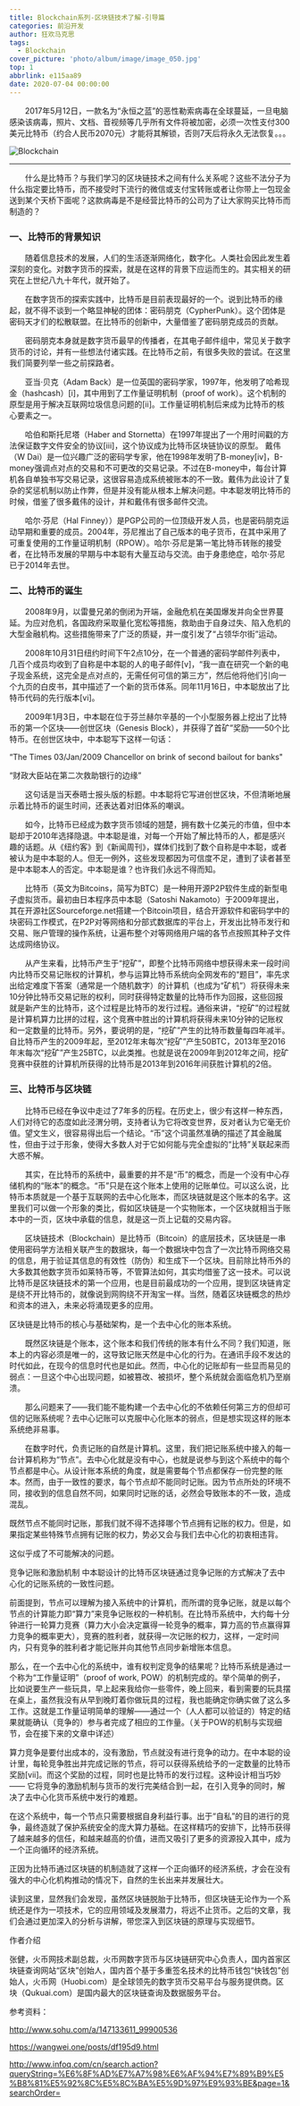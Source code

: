 ```yaml
---
title: Blockchain系列-区块链技术了解-引导篇
categories: 前沿开发
author: 狂欢马克思
tags:
  - Blockchain
cover_picture: 'photo/album/image/image_050.jpg'
top: 1
abbrlink: e115aa89
date: 2020-07-04 00:00:00
---
```

&emsp;&emsp;2017年5月12日，一款名为“永恒之蓝”的恶性勒索病毒在全球蔓延，一旦电脑感染该病毒，照片、文档、音视频等几乎所有文件将被加密，必须一次性支付300美元比特币（约合人民币2070元）才能将其解锁，否则7天后将永久无法恢复。。。


<!-- more -->

![Blockchain](/photo/album/image/image_055.jpg "Blockchain区块链技术了解-Java版")

---

&emsp;&emsp;什么是比特币？与我们学习的区块链技术之间有什么关系呢？这些不法分子为什么指定要比特币，而不接受时下流行的微信或支付宝转账或者让你带上一包现金送到某个天桥下面呢？这款病毒是不是经营比特币的公司为了让大家购买比特币而制造的？



### 一、比特币的背景知识
&emsp;&emsp;随着信息技术的发展，人们的生活逐渐网络化，数字化。人类社会因此发生着深刻的变化。对数字货币的探索，就是在这样的背景下应运而生的。其实相关的研究在上世纪八九十年代，就开始了。

 

&emsp;&emsp;在数字货币的探索实践中，比特币是目前表现最好的一个。说到比特币的缘起，就不得不谈到一个略显神秘的团体：密码朋克（CypherPunk）。这个团体是密码天才们的松散联盟。在比特币的创新中，大量借鉴了密码朋克成员的贡献。

&emsp;&emsp;密码朋克本身就是数字货币最早的传播者，在其电子邮件组中，常见关于数字货币的讨论，并有一些想法付诸实践。在比特币之前，有很多失败的尝试。在这里我们简要列举一些之前探路者。

&emsp;&emsp;亚当·贝克（Adam Back）是一位英国的密码学家，1997年，他发明了哈希现金（hashcash）[i]，其中用到了工作量证明机制（proof of work）。这个机制的原型是用于解决互联网垃圾信息问题的[ii]。工作量证明机制后来成为比特币的核心要素之一。

&emsp;&emsp;哈伯和斯托尼塔（Haber and Stornetta）在1997年提出了一个用时间戳的方法保证数字文件安全的协议[iii]，这个协议成为比特币区块链协议的原型。
戴伟（W Dai）是一位兴趣广泛的密码学专家，他在1998年发明了B-money[iv]，B-money强调点对点的交易和不可更改的交易记录。不过在B-money中，每台计算机各自单独书写交易记录，这很容易造成系统被账本的不一致。戴伟为此设计了复杂的奖惩机制以防止作弊，但是并没有能从根本上解决问题。中本聪发明比特币的时候，借鉴了很多戴伟的设计，并和戴伟有很多邮件交流。

&emsp;&emsp;哈尔·芬尼（Hal Finney））是PGP公司的一位顶级开发人员，也是密码朋克运动早期和重要的成员。2004年，芬尼推出了自己版本的电子货币，在其中采用了可重复使用的工作量证明机制（RPOW）。哈尔·芬尼是第一笔比特币转账的接受者，在比特币发展的早期与中本聪有大量互动与交流。由于身患绝症，哈尔·芬尼已于2014年去世。

### 二、比特币的诞生

&emsp;&emsp;2008年9月，以雷曼兄弟的倒闭为开端，金融危机在美国爆发并向全世界蔓延。为应对危机，各国政府采取量化宽松等措施，救助由于自身过失、陷入危机的大型金融机构。这些措施带来了广泛的质疑，并一度引发了“占领华尔街”运动。

&emsp;&emsp;2008年10月31日纽约时间下午2点10分，在一个普通的密码学邮件列表中，几百个成员均收到了自称是中本聪的人的电子邮件[v]，“我一直在研究一个新的电子现金系统，这完全是点对点的，无需任何可信的第三方”，然后他将他们引向一个九页的白皮书，其中描述了一个新的货币体系。同年11月16日，中本聪放出了比特币代码的先行版本[vi]。

&emsp;&emsp;2009年1月3日，中本聪在位于芬兰赫尔辛基的一个小型服务器上挖出了比特币的第一个区块——创世区块（Genesis Block），并获得了首矿”奖励——50个比特币。在创世区块中，中本聪写下这样一句话：

“The Times 03/Jan/2009 Chancellor on brink of second bailout for banks" 

“财政大臣站在第二次救助银行的边缘”

&emsp;&emsp;这句话是当天泰晤士报头版的标题。中本聪将它写进创世区块，不但清晰地展示着比特币的诞生时间，还表达着对旧体系的嘲讽。

&emsp;&emsp;如今，比特币已经成为数字货币领域的翘楚，拥有数十亿美元的市值，但中本聪却于2010年选择隐退。中本聪是谁，对每一个开始了解比特币的人，都是感兴趣的话题。从《纽约客》到《新闻周刊》，媒体们找到了数个自称是中本聪，或者被认为是中本聪的人。但无一例外，这些发现都因为可信度不足，遭到了读者甚至是中本聪本人的否定。中本聪是谁？也许我们永远不得而知。 

&emsp;&emsp;比特币（英文为Bitcoins，简写为BTC）是一种用开源P2P软件生成的新型电子虚拟货币。最初由日本程序员中本聪（Satoshi Nakamoto）于2009年提出，其在开源社区Sourceforge.net搭建一个Bitcoin项目，结合开源软件和密码学中的块密码工作模式，在P2P对等网络和分部式数据库的平台上，开发出比特币发行和交易、账户管理的操作系统，让遍布整个对等网络用户端的各节点按照其种子文件达成网络协议。

&emsp;&emsp;从产生来看，比特币产生于“挖矿”，即整个比特币网络中想获得未来一段时间内比特币交易记账权的计算机，参与运算比特币系统向全网发布的“题目”，率先求出给定难度下答案（通常是一个随机数字）的计算机（也成为“矿机”）将获得未来10分钟比特币交易记账的权利，同时获得特定数量的比特币作为回报，这些回报就是新产生的比特币，这个过程是比特币的发行过程。通俗来讲，“挖矿”的过程就是计算机算力比拼的过程，这个竞赛中胜出的计算机将获得未来10分钟的记账权和一定数量的比特币。另外，要说明的是，“挖矿”产生的比特币数量每四年减半。自比特币产生的2009年起，至2012年末每次“挖矿”产生50BTC，2013年至2016年末每次“挖矿”产生25BTC，以此类推。也就是说在2009年到2012年之间，挖矿竞赛中获胜的计算机所获得的比特币是2013年到2016年间获胜计算机的2倍。


### 三、比特币与区块链

&emsp;&emsp;比特币已经在争议中走过了7年多的历程。在历史上，很少有这样一种东西，人们对待它的态度如此泾渭分明，支持者认为它将改变世界，反对者认为它毫无价值。望文生义，很容易得出后一个结论。“币”这个词虽然准确的描述了其金融属性，但由于过于形象，使得大多数人对于它如何能与完全虚拟的“比特”关联起来而大惑不解。 

&emsp;&emsp;其实，在比特币的系统中，最重要的并不是“币”的概念，而是一个没有中心存储机构的“账本”的概念。“币”只是在这个账本上使用的记账单位。可以这么说，比特币本质就是一个基于互联网的去中心化账本，而区块链就是这个账本的名字。这里我们可以做一个形象的类比，假如区块链是一个实物账本，一个区块就相当于账本中的一页，区块中承载的信息，就是这一页上记载的交易内容。

&emsp;&emsp;区块链技术（Blockchain）是比特币（Bitcoin）的底层技术，区块链是一串使用密码学方法相关联产生的数据块，每一个数据块中包含了一次比特币网络交易的信息，用于验证其信息的有效性（防伪）和生成下一个区块。目前除比特币外的大多数其他数字货币如莱特币等，不管算法如何，其实均借鉴了这一技术。可以说比特币是区块链技术的第一个应用，也是目前最成功的一个应用，提到区块链肯定是绕不开比特币的，就像说到网购绕不开淘宝一样。当然，随着区块链概念的热炒和资本的进入，未来必将涌现更多的应用。

区块链是比特币的核心与基础架构，是一个去中心化的账本系统。

&emsp;&emsp;既然区块链是个账本，这个账本和我们传统的账本有什么不同？我们知道，账本上的内容必须是唯一的，这导致记账天然是中心化的行为。在通讯手段不发达的时代如此，在现今的信息时代也是如此。然而，中心化的记账却有一些显而易见的弱点：一旦这个中心出现问题，如被篡改、被损坏，整个系统就会面临危机乃至崩溃。

&emsp;&emsp;那么问题来了——我们能不能构建一个去中心化的不依赖任何第三方的但却可信的记账系统呢？去中心记账可以克服中心化账本的弱点，但是想实现这样的账本系统绝非易事。

&emsp;&emsp;在数字时代，负责记账的自然是计算机。这里，我们把记账系统中接入的每一台计算机称为“节点”。去中心化就是没有中心，也就是说参与到这个系统中的每个节点都是中心。从设计账本系统的角度，就是需要每个节点都保存一份完整的账本。然而，由于一致性的要求，每个节点却不能同时记账。因为节点所处的环境不同，接收到的信息自然不同，如果同时记账的话，必然会导致账本的不一致，造成混乱。

既然节点不能同时记账，那我们就不得不选择哪个节点拥有记账的权力。但是，如果指定某些特殊节点拥有记账的权力，势必又会与我们去中心化的初衷相违背。

这似乎成了不可能解决的问题。

竞争记账和激励机制
中本聪设计的比特币区块链通过竞争记账的方式解决了去中心化的记账系统的一致性问题。

前面提到，节点可以理解为接入系统中的计算机，而所谓的竞争记账，就是以每个节点的计算能力即“算力”来竞争记账权的一种机制。在比特币系统中，大约每十分钟进行一轮算力竞赛（算力大小会决定赢得一轮竞争的概率，算力高的节点赢得算力竞争的概率更大），竞赛的胜利者，就获得一次记账的权力，这样，一定时间内，只有竞争的胜利者才能记账并向其他节点同步新增账本信息。

那么，在一个去中心化的系统中，谁有权判定竞争的结果呢？比特币系统是通过一个称为“工作量证明”（proof of work, POW）的机制完成的。举个简单的例子，比如说要生产一些玩具，早上起来我给你一些零件，晚上回来，看到需要的玩具摆在桌上，虽然我没有从早到晚盯着你做玩具的过程，我也能确定你确实做了这么多工作。这就是工作量证明简单的理解——通过一个（人人都可以验证的）特定的结果就能确认（竞争的）参与者完成了相应的工作量。（关于POW的机制与实现细节，会在接下来的文章中详述）

算力竞争是要付出成本的，没有激励，节点就没有进行竞争的动力。在中本聪的设计里，每轮竞争胜出并完成记账的节点，将可以获得系统给予的一定数量的比特币奖励[vii]。而这个奖励的过程，同时也是比特币的发行过程。这种设计相当巧妙 —— 它将竞争的激励机制与货币的发行完美结合到一起，在引入竞争的同时，解决了去中心化货币系统中发行的难题。

在这个系统中，每一个节点只需要根据自身利益行事。出于“自私”的目的进行的竞争，最终造就了保护系统安全的庞大算力基础。在这样精巧的安排下，比特币获得了越来越多的信任，和越来越高的价值，进而又吸引了更多的资源投入其中，成为一个正向循环的经济系统。

正因为比特币通过区块链的机制造就了这样一个正向循环的经济系统，才会在没有强大的中心化机构推动的情况下，自然的生长出来并发展壮大。

读到这里，显然我们会发现，虽然区块链脱胎于比特币，但区块链无论作为一个系统还是作为一项技术，它的应用领域及发展潜力，将远不止货币。之后的文章，我们会通过更加深入的分析与讲解，带您深入到区块链的原理与实现细节。

作者介绍

张健，火币网技术副总裁，火币网数字货币与区块链研究中心负责人，国内首家区块链查询网站“区块”创始人，国内首个基于多重签名技术的比特币钱包“快钱包”创始人，火币网（Huobi.com）是全球领先的数字货币交易平台与服务提供商。区块（Qukuai.com）是国内最大的区块链查询及数据服务平台。


参考资料：

http://www.sohu.com/a/147133611_99900536

https://wangwei.one/posts/df195d9.html

http://www.infoq.com/cn/search.action?queryString=%E6%8F%AD%E7%A7%98%E6%AF%94%E7%89%B9%E5%B8%81%E5%92%8C%E5%8C%BA%E5%9D%97%E9%93%BE&page=1&searchOrder=
